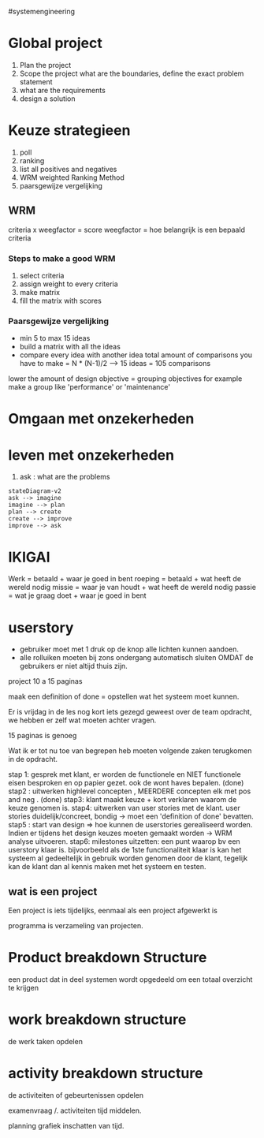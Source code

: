 #systemengineering 
# Global project
1. Plan the project
2. Scope the project
what are the boundaries, define the exact problem statement
3. what are the requirements
4. design a solution

# Keuze strategieen

1. poll
2. ranking
3. list all positives and negatives
4. WRM weighted Ranking Method
5. paarsgewijze vergelijking
## WRM
criteria x weegfactor = score
weegfactor = hoe belangrijk is een bepaald criteria

### Steps to make a good WRM
1. select criteria
2. assign weight to every criteria
3. make matrix
4. fill the matrix with scores
### Paarsgewijze vergelijking

- min 5 to max 15 ideas
- build a matrix with all the ideas
- compare every idea with another idea
total amount of comparisons you have to make = N * (N-1)/2
--> 15 ideas = 105 comparisons

lower the amount of design objective = grouping objectives
for example make a group like 'performance' or 
'maintenance'
# Omgaan met onzekerheden
# leven met onzekerheden
1. ask : what are the problems


```mermaid
stateDiagram-v2
ask --> imagine
imagine --> plan
plan --> create
create --> improve
improve --> ask
```
# IKIGAI
Werk = betaald + waar je goed in bent
roeping = betaald + wat heeft de wereld nodig
missie = waar je van houdt + wat heeft de wereld nodig
passie = wat je graag doet + waar je goed in bent
# userstory

- gebruiker moet met 1 druk op de knop alle lichten kunnen aandoen.
- alle rolluiken moeten bij zons ondergang automatisch sluiten OMDAT de gebruikers er niet altijd thuis zijn.


project 10 a 15 paginas

maak een definition of done = opstellen wat het systeem moet kunnen.







Er is vrijdag in de les nog kort iets gezegd geweest over de team opdracht, we hebben er zelf wat moeten achter vragen.


15 paginas is genoeg

Wat ik er tot nu toe van begrepen heb moeten volgende zaken terugkomen in de opdracht.

stap 1: gesprek met klant, er worden de functionele en NIET functionele eisen besproken en op papier gezet. ook de wont haves bepalen. (done)
stap2 : uitwerken highlevel concepten , MEERDERE concepten elk met pos and neg . (done)
stap3: klant maakt keuze + kort verklaren waarom de keuze genomen is.
stap4: uitwerken van user stories met de klant. user stories duidelijk/concreet, bondig -> moet een 'definition of done' bevatten.
stap5 : start van design => hoe kunnen de userstories gerealiseerd worden. Indien er tijdens het design keuzes moeten gemaakt worden -> WRM analyse uitvoeren.
stap6: milestones uitzetten: een punt waarop bv een userstory klaar is. bijvoorbeeld als de 1ste functionaliteit klaar is kan het systeem al gedeeltelijk in gebruik worden genomen door de klant, tegelijk kan de klant dan al kennis maken met het systeem en testen.









## wat is een project
Een project is iets tijdelijks, eenmaal als een project afgewerkt is 

programma is verzameling van projecten.







# Product breakdown Structure

een product dat in deel systemen wordt opgedeeld om een totaal overzicht te krijgen
# work breakdown structure

de werk taken opdelen
# activity breakdown structure

de activiteiten of gebeurtenissen opdelen




examenvraag /. activiteiten tijd middelen.

planning grafiek inschatten van tijd.